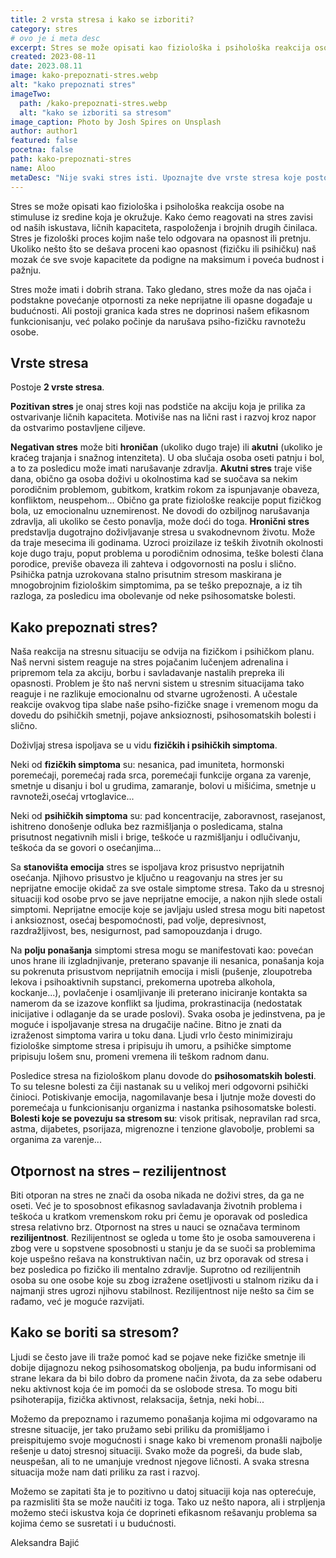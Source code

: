 ```yaml
---
title: 2 vrsta stresa i kako se izboriti?
category: stres
# ovo je i meta desc
excerpt: Stres se može opisati kao fiziološka i psihološka reakcija osobe na stimuluse iz sredine koja je okružuje.
created: 2023-08-11
date: 2023.08.11
image: kako-prepoznati-stres.webp
alt: "kako prepoznati stres"
imageTwo:
  path: /kako-prepoznati-stres.webp
  alt: "kako se izboriti sa stresom"
image_caption: Photo by Josh Spires on Unsplash
author: author1
featured: false
pocetna: false
path: kako-prepoznati-stres
name: Aloo
metaDesc: "Nije svaki stres isti. Upoznajte dve vrste stresa koje postoje, kako se manifestuju na naše ponašanje i naše zdravlje, kao i kako se izboriti sa stresom."
---
```



Stres se može opisati kao fiziološka i psihološka reakcija osobe na stimuluse iz sredine koja je okružuje. Kako ćemo reagovati na stres zavisi od naših iskustava, ličnih kapaciteta, raspoloženja i brojnih drugih činilaca. Stres je fizološki proces kojim naše telo odgovara na opasnost ili pretnju. Ukoliko nešto što se dešava proceni kao opasnost (fizičku ili psihičku) naš mozak će sve svoje kapacitete da podigne na maksimum i poveća budnost i pažnju. 

Stres može imati i dobrih strana. Tako gledano, stres može da nas ojača i podstakne povećanje otpornosti za neke neprijatne ili opasne događaje u budućnosti. Ali postoji granica kada stres ne doprinosi našem efikasnom funkcionisanju, već polako počinje da narušava psiho-fizičku ravnotežu osobe.

## Vrste stresa

Postoje **2 vrste stresa**.

**Pozitivan stres** je onaj stres koji nas podstiče na akciju koja je prilika za ostvarivanje ličnih kapaciteta. Motiviše nas na lični rast i razvoj kroz napor da ostvarimo postavljene ciljeve.

**Negativan stres** može biti **hroničan** (ukoliko dugo traje) ili **akutni** (ukoliko je kraćeg trajanja i snažnog intenziteta). U oba slučaja osoba oseti patnju i bol, a to za posledicu može imati narušavanje zdravlja. **Akutni stres** traje više dana, obično ga osoba doživi u okolnostima kad se suočava sa nekim porodičnim problemom, gubitkom, kratkim rokom za ispunjavanje obaveza, konfliktom, neuspehom... Obično ga prate fiziološke reakcije poput fizičkog bola, uz emocionalnu uznemirenost. Ne dovodi do ozbiljnog narušavanja zdravlja, ali ukoliko se često ponavlja, može doći do toga. **Hronični stres** predstavlja dugotrajno doživljavanje stresa u svakodnevnom životu. Može da traje mesecima ili godinama. Uzroci proizilaze iz teških životnih okolnosti koje dugo traju, poput problema u porodičnim odnosima, teške bolesti člana porodice, previše obaveza ili zahteva i odgovornosti na poslu i slično. Psihička patnja uzrokovana stalno prisutnim stresom maskirana je mnogobrojnim fiziološkim simptomima, pa se teško prepoznaje, a iz tih razloga, za posledicu ima obolevanje od neke psihosomatske bolesti.

## Kako prepoznati stres?

Naša reakcija na stresnu situaciju se odvija na fizičkom i psihičkom planu. Naš nervni sistem reaguje na stres  pojačanim lučenjem adrenalina i pripremom tela za akciju, borbu i savladavanje nastalih prepreka ili opasnosti. Problem je što naš nervni sistem u stresnim situacijama tako reaguje i ne razlikuje emocionalnu od stvarne ugroženosti. A učestale reakcije ovakvog tipa slabe naše psiho-fizičke snage i vremenom mogu da dovedu do psihičkih smetnji, pojave anksioznosti, psihosomatskih bolesti i slično.

Doživljaj stresa ispoljava se u vidu **fizičkih i psihičkih simptoma**.

Neki od **fizičkih simptoma** su: nesanica, pad imuniteta, hormonski poremećaji, poremećaj rada srca, poremećaji funkcije organa za varenje, smetnje u disanju i bol u grudima, zamaranje, bolovi u mišićima, smetnje u ravnoteži,osećaj vrtoglavice...

Neki od **psihičkih simptoma** su: pad koncentracije, zaboravnost, rasejanost, ishitreno donošenje odluka bez razmišljanja o posledicama, stalna prisutnost negativnih misli i brige, teškoće u razmišljanju i odlučivanju, teškoća da se govori o osećanjima...

Sa **stanovišta emocija** stres se ispoljava kroz prisustvo neprijatnih osećanja. Njihovo prisustvo je ključno u reagovanju na stres jer su neprijatne emocije okidač za sve ostale simptome stresa. Tako da u stresnoj situaciji kod osobe prvo se jave neprijatne emocije, a nakon njih slede ostali simptomi. Neprijatne emocije koje se javljaju usled stresa mogu biti napetost i anksioznost, osećaj bespomoćnosti, pad volje, depresivnost, razdražljivost, bes, nesigurnost, pad samopouzdanja i drugo.

Na **polju ponašanja** simptomi stresa mogu se manifestovati kao: povećan unos hrane ili izgladnjivanje, preterano spavanje ili nesanica, ponašanja koja su pokrenuta prisustvom neprijatnih emocija i misli (pušenje, zloupotreba lekova i psihoaktivnih supstanci, prekomerna upotreba alkohola, kockanje...), povlačenje i osamljivanje ili preterano iniciranje kontakta sa namerom da se izazove konflikt sa ljudima, prokrastinacija (nedostatak inicijative i odlaganje da se urade poslovi).
Svaka osoba je jedinstvena, pa je moguće i ispoljavanje stresa na drugačije načine. Bitno je znati da izraženost simptoma varira u toku dana. Ljudi vrlo često minimiziraju fiziološke simptome stresa i pripisuju ih umoru, a psihičke simptome pripisuju lošem snu, promeni vremena ili teškom radnom danu. 

Posledice stresa na fiziološkom planu dovode do **psihosomatskih bolesti**. To su telesne bolesti za čiji nastanak su u velikoj meri odgovorni psihički činioci. Potiskivanje emocija, nagomilavanje besa i ljutnje može dovesti do poremećaja u funkcionisanju organizma i nastanka psihosomatske bolesti. **Bolesti koje se povezuju sa stresom su**: visok pritisak, nepravilan rad srca, astma, dijabetes, psorijaza, migrenozne i tenzione glavobolje, problemi sa organima za varenje...


## Otpornost na stres – rezilijentnost

Biti otporan na stres ne znači da osoba nikada ne doživi stres, da ga ne oseti. Već je to sposobnost efikasnog savladavanja životnih problema i teškoća u kratkom vremenskom roku pri čemu je oporavak od posledica stresa relativno brz. Otpornost na stres u nauci se označava terminom **rezilijentnost**. Rezilijentnost se ogleda u tome što je osoba samouverena i zbog vere u sopstvene sposobnosti u stanju je da se suoči sa problemima koje uspešno rešava na konstruktivan način, uz brz oporavak od stresa i bez posledica po fizičko ili mentalno zdravlje. Suprotno od rezilijentnih osoba su one osobe koje su zbog izražene osetljivosti u stalnom riziku da i najmanji stres ugrozi njihovu stabilnost. Rezilijentnost nije nešto sa čim se rađamo, već je moguće razvijati.

## Kako se boriti sa stresom?

Ljudi se često jave ili traže pomoć kad se pojave neke fizičke smetnje ili dobije dijagnozu nekog psihosomatskog oboljenja, pa budu informisani od strane lekara da bi bilo dobro da promene način života, da za sebe odaberu neku aktivnost koja će im pomoći da se oslobode stresa. To mogu  biti psihoterapija, fizička aktivnost, relaksacija,  šetnja, neki hobi...

Možemo da prepoznamo i razumemo ponašanja kojima mi odgovaramo na stresne situacije, jer tako pružamo sebi priliku da promišljamo i preispitujemo svoje mogućnosti i snage kako bi vremenom pronašli najbolje rešenje u datoj stresnoj situaciji. Svako može da pogreši, da bude slab, neuspešan, ali to ne umanjuje vrednost njegove ličnosti. A svaka stresna situacija može nam dati priliku za rast i razvoj.

Možemo se zapitati šta je to pozitivno u datoj situaciji koja nas opterećuje, pa razmisliti šta se može naučiti iz toga. Tako uz nešto napora, ali i strpljenja možemo steći iskustva koja će doprineti efikasnom rešavanju problema sa kojima ćemo se susretati i u budućnosti.



Aleksandra Bajić
